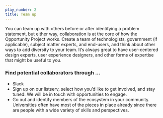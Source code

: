 ```yaml
---
play_number: 2
title: Team up
---
```


You can team up with others before or after identifying a problem statement, but either way, collaboration is at the core of how the Opportunity Project works. Create a team of technologists, government (if applicable), subject matter experts, and end-users, and think about other ways to add diversity to your team. It’s always great to have user-centered design experts, user experience designers, and other forms of expertise that might be useful to you.

### Find potential collaborators through ...
- Slack 
- Sign up on our listserv, select how you’d like to get involved, and stay tuned. We will be in touch with opportunities to engage. 
- Go out and identify members of the ecosystem in your community. Universities often have most of the pieces in place already since there are people with a wide variety of skills and perspectives. 

